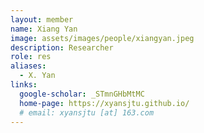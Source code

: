 ```yaml
---
layout: member
name: Xiang Yan
image: assets/images/people/xiangyan.jpeg
description: Researcher
role: res
aliases:
  - X. Yan
links:
  google-scholar: _STmnGHbMtMC
  home-page: https://xyansjtu.github.io/
  # email: xyansjtu [at] 163.com
---
```



